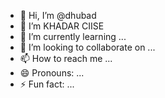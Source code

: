 - 👋 Hi, I’m @dhubad
- 👀 I’m KHADAR CIISE 
- 🌱 I’m currently learning ...
- 💞️ I’m looking to collaborate on ...
- 📫 How to reach me ...
- 😄 Pronouns: ...
- ⚡ Fun fact: ...

<!---
dhubad/dhubad is a ✨ special ✨ repository because its `README.md` (this file) appears on your GitHub profile.
You can click the Preview link to take a look at your changes.
--->
